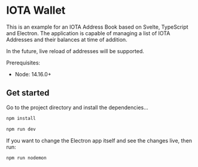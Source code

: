 # IOTA  Wallet

This is an example for an IOTA Address Book based on Svelte, TypeScript and Electron.
The application is capable of managing a list of IOTA Addresses and their balances at time of addition.

In the future, live reload of addresses will be supported.

Prerequisites:
  - Node: 14.16.0+

## Get started

Go to the project directory and install the dependencies...

```bash
npm install
```


```bash
npm run dev
```

If you want to change the Electron app itself and see the changes live, then run:

```bash
npm run nodemon
```
